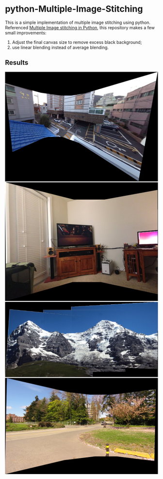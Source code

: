 # python-Multiple-Image-Stitching
This is a simple implementation of multiple image stitching using python. Referenced [Multiple Image stitching in Python](https://github.com/kushalvyas/Python-Multiple-Image-Stitching), this repository makes a few small improvements:
1) Adjust the final canvas size to remove excess black background;
2) use linear blending instead of average blending. 
## Results
![test1](results/test1.jpg)
![test2](results/test2.jpg)
![test3](results/test3.jpg)
![test4](results/test4.jpg)
